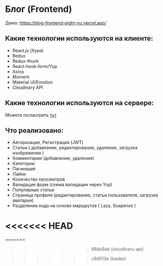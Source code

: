 # Блог (Frontend)

Демо:  https://blog-frontend-eight-nu.vercel.app/

## Какие технологии используются на клиенте:
- React.js (Хуки)
- Redux
- Redux-thunk
- React-hook-form/Yup
- Axios
- Moment
- Material UI/Emotion 
- Cloudinary API

## Какие технологии используются на сервере:
Можете посмотреть [тут](https://github.com/nurlan-dev-tiul/blog-backend)

## Что реализовано:
- Авторизация, Регистрация (JWT)
- Статьи ( добавление, редактирование, удаление, загрузка изображения )
- Комментарии (добавление, удаление)
- Категории
- Пагинация
- Лайки
- Количество просмотров
- Валидация форм (схема валидации через Yup)
- Популярные статьи
- Страница профиля (редактирование, статьи пользователя, загрузка аватарки)
- Разделение кода на основе маршрутов ( Lazy, Suspense )


<<<<<<< HEAD
=======
=======

>>>>>>> 86dc8ab (cloudinary-api)

>>>>>>> c9d513e (loader)

